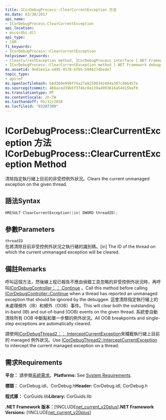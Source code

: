 ```yaml
---
title: ICorDebugProcess::ClearCurrentException 方法
ms.date: 03/30/2017
api_name:
- ICorDebugProcess.ClearCurrentException
api_location:
- mscordbi.dll
api_type:
- COM
f1_keywords:
- ICorDebugProcess::ClearCurrentException
helpviewer_keywords:
- ClearCurrentException method, ICorDebugProcess interface [.NET Framework debugging]
- ICorDebugProcess::ClearCurrentException method [.NET Framework debugging]
ms.assetid: 9e02ee1a-e495-4578-bfb5-b946274bede7
topic_type:
- apiref
ms.openlocfilehash: b8d20de990ff4a27a82590342494a307c986457e
ms.sourcegitcommit: 488aced39b5f374bc0a139a4993616a54d15baf0
ms.translationtype: MT
ms.contentlocale: zh-TW
ms.lasthandoff: 05/12/2020
ms.locfileid: "83207399"
---
```

# <a name="icordebugprocessclearcurrentexception-method"></a><span data-ttu-id="c4b09-102">ICorDebugProcess::ClearCurrentException 方法</span><span class="sxs-lookup"><span data-stu-id="c4b09-102">ICorDebugProcess::ClearCurrentException Method</span></span>
<span data-ttu-id="c4b09-103">清除指定執行緒上目前的非受控例外狀況。</span><span class="sxs-lookup"><span data-stu-id="c4b09-103">Clears the current unmanaged exception on the given thread.</span></span>  
  
## <a name="syntax"></a><span data-ttu-id="c4b09-104">語法</span><span class="sxs-lookup"><span data-stu-id="c4b09-104">Syntax</span></span>  
  
```cpp  
HRESULT ClearCurrentException([in] DWORD threadID);  
```  
  
## <a name="parameters"></a><span data-ttu-id="c4b09-105">參數</span><span class="sxs-lookup"><span data-stu-id="c4b09-105">Parameters</span></span>  
 `threadID`  
 <span data-ttu-id="c4b09-106">在將清除目前非受控例外狀況之執行緒的識別碼。</span><span class="sxs-lookup"><span data-stu-id="c4b09-106">[in] The ID of the thread on which the current unmanaged exception will be cleared.</span></span>  
  
## <a name="remarks"></a><span data-ttu-id="c4b09-107">備註</span><span class="sxs-lookup"><span data-stu-id="c4b09-107">Remarks</span></span>  
 <span data-ttu-id="c4b09-108">呼叫這個方法，然後線上程已報告不應由偵錯工具忽略的非受控例外狀況時，再呼叫[ICorDebugController：： Continue](icordebugcontroller-continue-method.md) 。</span><span class="sxs-lookup"><span data-stu-id="c4b09-108">Call this method before calling [ICorDebugController::Continue](icordebugcontroller-continue-method.md) when a thread has reported an unmanaged exception that should be ignored by the debuggee.</span></span> <span data-ttu-id="c4b09-109">這會清除指定執行緒上的未處理頻外（IB）和頻外（OOB）事件。</span><span class="sxs-lookup"><span data-stu-id="c4b09-109">This will clear both the outstanding in-band (IB) and out-of-band (OOB) events on the given thread.</span></span> <span data-ttu-id="c4b09-110">系統會自動清除所有 OOB 中斷點和單一步驟的例外狀況。</span><span class="sxs-lookup"><span data-stu-id="c4b09-110">All OOB breakpoints and single-step exceptions are automatically cleared.</span></span>  
  
 <span data-ttu-id="c4b09-111">請使用[ICorDebugThread2：： InterceptCurrentException](icordebugthread2-interceptcurrentexception-method.md)來攔截執行緒上目前的 managed 例外狀況。</span><span class="sxs-lookup"><span data-stu-id="c4b09-111">Use [ICorDebugThread2::InterceptCurrentException](icordebugthread2-interceptcurrentexception-method.md) to intercept the current managed exception on a thread.</span></span>  
  
## <a name="requirements"></a><span data-ttu-id="c4b09-112">需求</span><span class="sxs-lookup"><span data-stu-id="c4b09-112">Requirements</span></span>  
 <span data-ttu-id="c4b09-113">**平台：** 請參閱[系統需求](../../get-started/system-requirements.md)。</span><span class="sxs-lookup"><span data-stu-id="c4b09-113">**Platforms:** See [System Requirements](../../get-started/system-requirements.md).</span></span>  
  
 <span data-ttu-id="c4b09-114">**標頭：** CorDebug.idl、CorDebug.h</span><span class="sxs-lookup"><span data-stu-id="c4b09-114">**Header:** CorDebug.idl, CorDebug.h</span></span>  
  
 <span data-ttu-id="c4b09-115">**程式庫：** CorGuids.lib</span><span class="sxs-lookup"><span data-stu-id="c4b09-115">**Library:** CorGuids.lib</span></span>  
  
 <span data-ttu-id="c4b09-116">**.NET Framework 版本：**[!INCLUDE[net_current_v20plus](../../../../includes/net-current-v20plus-md.md)]</span><span class="sxs-lookup"><span data-stu-id="c4b09-116">**.NET Framework Versions:** [!INCLUDE[net_current_v20plus](../../../../includes/net-current-v20plus-md.md)]</span></span>
